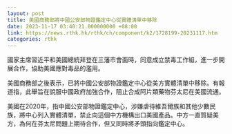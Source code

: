 ```yaml
---
layout: post
title: 美國商務部將中國公安部物證鑑定中心從實體清單中移除
date: 2023-11-17 03:40:21.000000000 +08:00
link: https://news.rthk.hk/rthk/ch/component/k2/1728199-20231117.htm
categories: rthk
---
```


國家主席習近平和美國總統拜登在三藩市會面時，同意成立禁毒工作組，進一步開展合作，協助美國應對毒品的濫用。

美國商務部之後表示，已將中國公安部物證鑑定中心從美方實體清單中移除。有報道指，此舉旨在說服中國政府加強合作，阻止合成阿片類藥物芬太尼在美國流通。

美國在2020年，指中國公安部物證鑑定中心，涉嫌虐待維吾爾族和其他少數民族，將中心列入實體清單，禁止向這個中方機構出口美國產品。中方一直質疑美方，為何在芬太尼問題上期待合作，但又同時將矛頭指向鑑定中心。
